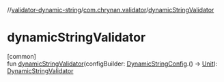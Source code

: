 //[validator-dynamic-string](../../index.md)/[com.chrynan.validator](index.md)/[dynamicStringValidator](dynamic-string-validator.md)

# dynamicStringValidator

[common]\
fun [dynamicStringValidator](dynamic-string-validator.md)(configBuilder: [DynamicStringConfig](-dynamic-string-config/index.md).() -&gt; [Unit](https://kotlinlang.org/api/latest/jvm/stdlib/kotlin/-unit/index.html)): [DynamicStringValidator](-dynamic-string-validator/index.md)
